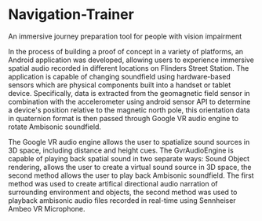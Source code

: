 # Navigation-Trainer
An immersive journey preparation tool for people with vision impairment

In the process of building a proof of concept in a variety of platforms, an Android application was developed, allowing users to experience immersive spatial audio recorded in different locations on Flinders Street Station. The application is capable of changing soundfield using hardware-based sensors which are physical components built into a handset or tablet device. Specifically, data is extracted from the geomagnetic field sensor in combination with the accelerometer using android sensor API to determine a device's position relative to the magnetic north pole, this orientation data in quaternion format is then passed through Google VR audio engine to rotate Ambisonic soundfield.

The Google VR audio engine allows the user to spatialize sound sources in 3D space, including distance and height cues. The GvrAudioEngine is capable of playing back spatial sound in two separate ways: Sound Object rendering, allows the user to create a virtual sound source in 3D space, the second method allows the user to play back Ambisonic soundfield. The first method was used to create artifical directional audio narration of surrounding environment and objects, the second method was used to playback ambisonic audio files recorded in real-time using Sennheiser Ambeo VR Microphone.

